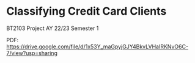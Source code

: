 # Classifying Credit Card Clients

BT2103 Project AY 22/23 Semester 1

PDF: https://drive.google.com/file/d/1x53Y_maGpyjGJY4BkvLVHaIRKNvO6C-7/view?usp=sharing
